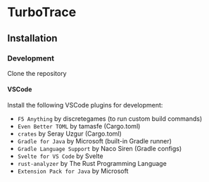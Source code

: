 # TurboTrace

## Installation

### Development

Clone the repository

#### VSCode

Install the following VSCode plugins for development:
 - ``F5 Anything`` by discretegames (to run custom build commands)
 - ``Even Better TOML`` by tamasfe (Cargo.toml)
 - ``crates`` by Seray Uzgur (Cargo.toml)
 - ``Gradle for Java`` by Microsoft (built-in Gradle runner)
 - ``Gradle Language Support`` by Naco Siren (Gradle configs)
 - ``Svelte for VS Code`` by Svelte
 - ``rust-analyzer`` by The Rust Programming Language
 - ``Extension Pack for Java`` by Microsoft